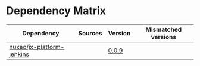 # Dependency Matrix

Dependency | Sources | Version | Mismatched versions
---------- | ------- | ------- | -------------------
[nuxeo/jx-platform-jenkins](https://github.com/nuxeo/jx-platform-jenkins) |  | [0.0.9](https://github.com/nuxeo/jx-platform-jenkins/releases/tag/v0.0.9) | 
